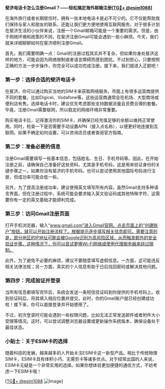 **斐济电话卡怎么注册Gmail？——轻松搞定海外邮箱注册[[TG💪+ @esim1088](https://t.me/s/esim1088)]**

在海外旅行或者长期居住时，拥有一张本地电话卡是必不可少的。它不仅能帮助我们保持与家人和朋友的联系，还能让我们更方便地使用互联网服务。对于很多计划在斐济生活的小伙伴来说，注册一个Gmail邮箱可能是一个重要的需求。但是，由于网络环境和政策的不同，在斐济注册Gmail可能会遇到一些小麻烦。今天，我们就来详细聊聊如何在斐济顺利注册Gmail。

首先，我们需要明确一点：Gmail的注册过程其实并不复杂，但如果你身处斐济这样的地方，可能会因为网络限制或者语言障碍而感到困扰。不过别担心，只要按照正确的方法一步步操作，你完全可以成功完成注册。接下来，我们就进入正题吧！

### 第一步：选择合适的斐济电话卡

在斐济，你可以通过购买当地的SIM卡来获取网络服务。市面上有很多运营商提供不同的套餐，比如Digicel、Vodafone等。这些运营商通常会在机场、大型商场或便利店有售。选择电话卡时，建议优先考虑那些支持数据流量且资费合理的套餐。毕竟，注册Gmail需要联网，所以稳定的网络环境非常重要。

购买电话卡后，记得激活你的SIM卡，并确保已经充值足够的余额以维持正常使用。同时，检查一下是否需要手动设置APN（接入点名称），以便更好地连接到互联网。如果不确定如何设置，可以咨询店员或者查阅官方指南。

### 第二步：准备必要的信息

注册Gmail需要填写一些基本信息，包括姓名、生日、手机号码等。因此，在开始注册之前，请确保自己准备好这些资料。尤其是手机号码，这是用来验证身份的关键步骤之一。如果你没有斐济的手机号码，也可以尝试使用其他国际号码进行注册，但成功率可能会低一些。

另外，为了提高注册成功率，建议使用英文填写所有内容。虽然Gmail支持多种语言界面，但在注册过程中，系统可能会要求输入英文验证码或其他特殊字符，这需要你有一定的英文基础才能顺利完成。

### 第三步：访问Gmail注册页面

打开手机浏览器，输入“www.gmail.com”进入Gmail官网。点击页面上的“创建账户”按钮，就可以开始注册流程了。根据提示逐步填写相关信息即可。需要注意的是，部分地区的IP地址可能会被Google识别为高风险区域，从而触发额外的安全验证步骤。这种情况下，你可以尝试更换Wi-Fi网络或使用代理服务器来绕过限制。

此外，为了避免不必要的麻烦，建议不要随意填写虚假信息。一方面，这可能违反相关法律法规；另一方面，真实的个人信息有助于日后找回密码或解决其他问题。

### 第四步：完成验证并登录

当所有信息都填写完毕后，系统会发送一条短信验证码到你提供的手机号码上。收到验证码后，将其填入相应位置并提交。此时，你的Gmail账户就已经创建成功啦！接下来，你可以直接登录并开始使用了。

不过，初次登录时可能会遇到一些权限问题，比如无法正常发送邮件或者附件大小受限等情况。这时，可以尝试调整浏览器设置或更新操作系统版本，确保设备处于最佳状态。

### 小贴士：关于ESIM卡的选择

随着科技的发展，越来越多的人开始关注ESIM卡这一新型产品。相比于传统物理SIM卡，ESIM卡具有体积小巧、无需剪卡等诸多优点。对于经常出国的人来说，ESIM卡无疑是一个非常实用的选择。如果你想体验更加便捷的通信方式，不妨考虑一下ESIM卡哦！

[[TG💪+ @esim1088](https://t.me/s/esim1088) ![Image](https://i.postimg.cc/4NQfJmqS/Snipaste-2025-05-13-00-14-12.png)]